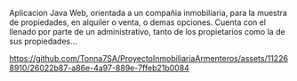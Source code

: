 Aplicacion Java Web, orientada a un compañia inmobiliaria, para la muestra de propiedades, en alquiler o venta, o demas opciones. Cuenta con el llenado por parte de un administrativo, tanto de los propietarios como la de sus propiedades...

https://github.com/Tonna7SA/ProyectoInmobiliariaArmenteros/assets/112268910/26022b87-a86e-4a97-889e-7ffeb21b0084

